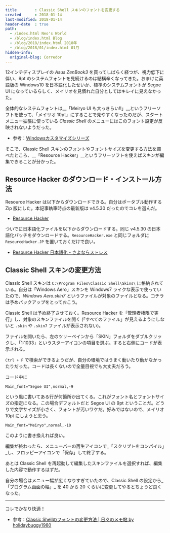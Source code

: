```yaml
---
title        : Classic Shell スキンのフォントを変更する
created      : 2018-01-14
last-modified: 2018-01-14
header-date  : true
path:
  - /index.html Neo's World
  - /blog/index.html Blog
  - /blog/2018/index.html 2018年
  - /blog/2018/01/index.html 01月
hidden-info:
  original-blog: Corredor
---
```


12インチディスプレイの _Asus ZenBook3_ を買ってしばらく経つが、視力低下に伴い、9pt のシステムフォントを見続けるのは結構辛くなってきた。おまけに英語版の Windows10 を日本語化したせいか、標準のシステムフォントが Segoe UI になっているらしく、メイリオを見慣れた自分としてはキレイに見えなかった。

全体的なシステムフォントは__「Meiryo UI も大っきらい!!」__というフリーソフトを使って、「メイリオ 10pt」にすることで見やすくなったのだが、スタートメニュー拡張に使っている _Classic Shell_ のメニューにはこのフォント設定が反映されないようだった。

- 参考：[Windowsカスタマイズシリーズ](http://tatsu.life.coocan.jp/MySoft/WinCust/)

そこで、Classic Shell スキンのフォントやフォントサイズを変更する方法を調べたところ、__「Resource Hacker」__というフリーソフトを使えばスキンが編集できることが分かった。

## Resource Hacker のダウンロード・インストール方法

Resource Hacker は以下からダウンロードできる。自分はポータブル動作する Zip 版にした。本記事執筆時点の最新版は v4.5.30 だったのでコレを選んだ。

- [Resource Hacker](http://www.angusj.com/resourcehacker/)

ついでに日本語化ファイルを以下からダウンロードする。同じ v4.5.30 の日本語化パッチをダウンロードする。`ResourceHacker.exe` と同じフォルダに `ResourceHacker.JP` を置いておくだけで良い。

- [Resource Hacker 日本語化 - さよならストレス](http://d.hatena.ne.jp/wwwcfe/20100917/resourcehacker)

## Classic Shell スキンの変更方法

Classic Shell スキンは `C:\Program Files\Classic Shell\Skins\` に格納されている。自分は「Windows Aero」スキンを Windows7 ライクな表示で使っていたので、_Windows Aero.skin7_ というファイルが対象のファイルとなる。コチラは予めバックアップをとっておこう。

Classic Shell は予め終了させておく。Resource Hacker を「管理者権限で実行」し、対象のスキンファイルを開く (「すべてのファイル」が見えるようにしないと `.skin` や `.skin7` ファイルが表示されない)。

ファイルを開いたら、左のツリーペインから「SKIN」フォルダをダブルクリックし、「1:1033」というスターアイコンの項目を選ぶ。すると右側にコードが表示される。

`Ctrl + F` で検索ができるようだが、自分の環境ではうまく動いたり動かなかったりだった。コードは長くないので全量目視でも大丈夫だろう。

コード中に

```
Main_font="Segoe UI",normal,-9
```

という風に書いてある行が何箇所か出てくる。これがフォント名とフォントサイズの指定になる。この場合デフォルトだと Segoe UI の 9pt ということだ。どうりで文字サイズが小さく、フォントが汚いワケだ。好みではないので、メイリオ 10pt にしようと思う。

```
Main_font="Meiryo",normal,-10
```

このように書き換えれば良い。

編集が終わったら、メニューバーの再生アイコンで_「スクリプトをコンパイル」_し、フロッピーアイコンで「保存」して終了する。

あとは Classic Shell を再起動して編集したスキンファイルを選択すれば、編集した内容で動作するはずだ。

自分の場合はメニュー幅が広くなりすぎていたので、Classic Shell の設定から_「プログラム画面の幅」_ を 40 から 20 くらいに変更してやるとちょうど良くなった。

---

コレでかなり快適！

- 参考：[Classic Shellのフォントの変更方法 | 日々のメモ帖 by holidaybuggy1980](http://holidaybuggy.blogspot.jp/2017/03/classic-shell.html)
